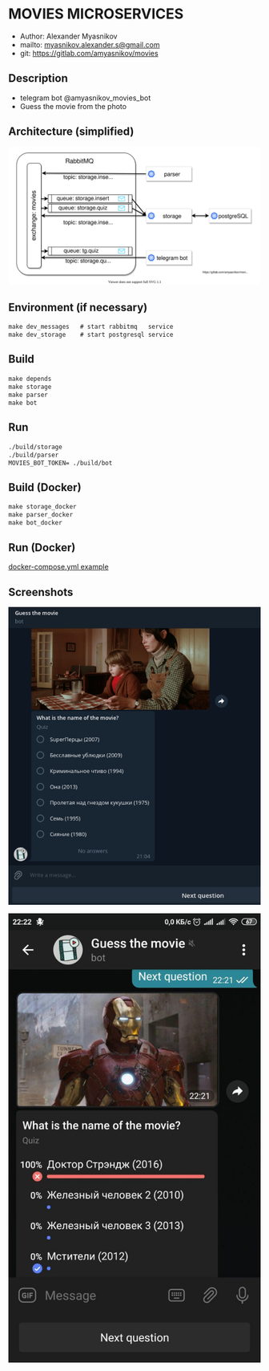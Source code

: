 # MOVIES MICROSERVICES

* Author: Alexander Myasnikov
* mailto: myasnikov.alexander.s@gmail.com
* git: https://gitlab.com/amyasnikov/movies



## Description

* telegram bot @amyasnikov_movies_bot
* Guess the movie from the photo



## Architecture (simplified)

![Architecture](./resources/architecture.svg)



## Environment (if necessary)

```
make dev_messages   # start rabbitmq   service
make dev_storage    # start postgresql service
```



## Build

```
make depends
make storage
make parser
make bot
```



## Run

```
./build/storage
./build/parser
MOVIES_BOT_TOKEN= ./build/bot
```



## Build (Docker)

```
make storage_docker
make parser_docker
make bot_docker
```



## Run (Docker)

[docker-compose.yml example](./docker-compose.yml)



## Screenshots

![desktop version](./resources/screenshot_desktop.png)

![mobile version](./resources/screenshot_mobile.png)



